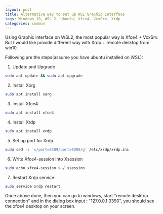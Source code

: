 ```yaml
---
layout: post
title: Alternative way to set up WSL Graphic Interface 
tags: Windows 10, WSL 2, Ubuntu, Xfce4, VcxSrv, Xrdp
categories: common
---
```


Using Graphic interface on WSL2, the most popular way is Xfce4 + VcxSrv. But I would like provide different way with Xrdp + remote desktop from win10.

Following are the steps(assume you have ubuntu installed on WSL):

1. Update and Upgrade
~~~bash
sudo apt update && sudo apt upgrade
~~~
2. Install Xorg 
~~~bash
sudo apt install xorg
~~~
3. Install Xfce4
~~~bash
sudo apt install xfce4
~~~
4. Install Xrdp
~~~bash
sudo apt install xrdp
~~~
5. Set up port for Xrdp
~~~bash
sudo sed -i 's/port=3389/port=3390/g' /etc/xrdp/xrdp.ini
~~~
6. Write Xfce4-session into Xsession
~~~bash
sudo echo xfce4-session >~/.xsession
~~~
7. Restart Xrdp service
~~~bash
sudo service xrdp restart
~~~

Once above done, then you can go to windows, start "remote desktop connection" and in the dialog box input : "127.0.0.1:3390", you should see the xfce4 desktop on your screen.
